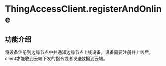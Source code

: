 # ThingAccessClient.registerAndOnline

## 功能介绍 <a id="section_gk2_g52_h2b .section"></a>

将设备注册到边缘节点中并通知边缘节点上线设备。设备需要注册并上线后，client才能收到云端下发的指令或者发送数据到云端。

